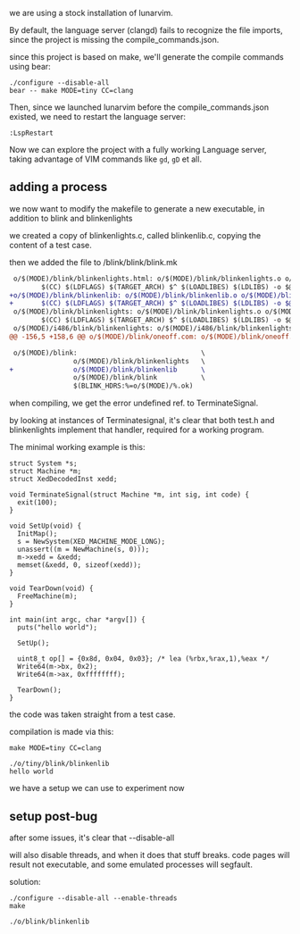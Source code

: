 
we are using a stock installation of lunarvim.

By default, the language server (clangd) fails to recognize the file imports, since
the project is missing the compile_commands.json.

since this project is based on make, we'll generate the compile commands using bear:

```
./configure --disable-all
bear -- make MODE=tiny CC=clang
```

Then, since we launched lunarvim before the compile_commands.json existed, we need to restart the language server:

`:LspRestart`

Now we can explore the project with a fully working Language server, taking advantage of 
VIM commands like `gd`, `gD` et all.


## adding a process

we now want to modify the makefile to generate a new executable, in addition to blink and blinkenlights


we created a copy of blinkenlights.c, called blinkenlib.c,
copying the content of a test case.

then we added the file to /blink/blink/blink.mk

```diff
 o/$(MODE)/blink/blinkenlights.html: o/$(MODE)/blink/blinkenlights.o o/$(MODE)/blink/blink.a $(ZLIB)
        $(CC) $(LDFLAGS) $(TARGET_ARCH) $^ $(LOADLIBES) $(LDLIBS) -o $@
+o/$(MODE)/blink/blinkenlib: o/$(MODE)/blink/blinkenlib.o o/$(MODE)/blink/blink.a $(ZLIB)
+       $(CC) $(LDFLAGS) $(TARGET_ARCH) $^ $(LOADLIBES) $(LDLIBS) -o $@
 o/$(MODE)/blink/blinkenlights: o/$(MODE)/blink/blinkenlights.o o/$(MODE)/blink/blink.a $(ZLIB)
        $(CC) $(LDFLAGS) $(TARGET_ARCH) $^ $(LOADLIBES) $(LDLIBS) -o $@
 o/$(MODE)/i486/blink/blinkenlights: o/$(MODE)/i486/blink/blinkenlights.o o/$(MODE)/i486/blink/blink.a o/$(MODE)/i486/third_party/libz/zlib.a
@@ -156,5 +158,6 @@ o/$(MODE)/blink/oneoff.com: o/$(MODE)/blink/oneoff.o o/$(MODE)/blink/blink.a

 o/$(MODE)/blink:                               \
                o/$(MODE)/blink/blinkenlights   \
+               o/$(MODE)/blink/blinkenlib      \
                o/$(MODE)/blink/blink           \
                $(BLINK_HDRS:%=o/$(MODE)/%.ok)
```


when compiling, we get the error undefined ref. to TerminateSignal.

by looking at instances of Terminatesignal,
it's clear that both test.h and blinkenlights
implement that handler, required for a working program.

The minimal working example is this:

```
struct System *s;
struct Machine *m;
struct XedDecodedInst xedd;

void TerminateSignal(struct Machine *m, int sig, int code) {
  exit(100);
}

void SetUp(void) {
  InitMap();
  s = NewSystem(XED_MACHINE_MODE_LONG);
  unassert((m = NewMachine(s, 0)));
  m->xedd = &xedd;
  memset(&xedd, 0, sizeof(xedd));
}

void TearDown(void) {
  FreeMachine(m);
}

int main(int argc, char *argv[]) {
  puts("hello world");

  SetUp();

  uint8_t op[] = {0x8d, 0x04, 0x03}; /* lea (%rbx,%rax,1),%eax */
  Write64(m->bx, 0x2);
  Write64(m->ax, 0xffffffff);

  TearDown();
}

```

the code was taken straight from a test case.


compilation is made via this:
```
make MODE=tiny CC=clang

./o/tiny/blink/blinkenlib
hello world
```


we have a setup we can use to experiment now



## setup post-bug

after some issues, it's clear that --disable-all

will also disable threads, and when it does that stuff
breaks. code pages will result not executable, and some
emulated processes will segfault.

solution:
```
./configure --disable-all --enable-threads
make

./o/blink/blinkenlib
```

